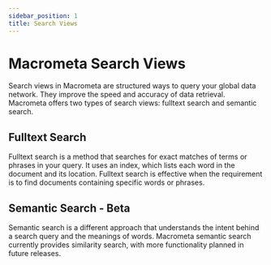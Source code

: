 ```yaml
---
sidebar_position: 1
title: Search Views
---
```


# Macrometa Search Views

Search views in Macrometa are structured ways to query your global data network. They improve the speed and accuracy of data retrieval. Macrometa offers two types of search views: fulltext search and semantic search.

## Fulltext Search

Fulltext search is a method that searches for exact matches of terms or phrases in your query. It uses an index, which lists each word in the document and its location. Fulltext search is effective when the requirement is to find documents containing specific words or phrases.

## Semantic Search - Beta

Semantic search is a different approach that understands the intent behind a search query and the meanings of words. Macrometa semantic search currently provides similarity search, with more functionality planned in future releases.
